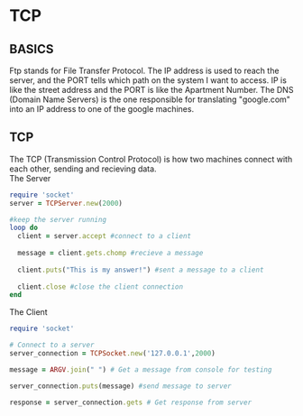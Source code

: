# TCP
## BASICS
Ftp stands for File Transfer Protocol.
The IP address is used to reach the server, and the PORT tells which path on the system I want to access.
IP is like the street address and the PORT is like the Apartment Number.
The DNS (Domain Name Servers) is the one responsible for translating "google.com" into an IP address to one
of the google machines.

## TCP
The TCP (Transmission Control Protocol) is how two machines connect with each other, sending and recieving data.  
The Server
```ruby 
require 'socket'
server = TCPServer.new(2000)

#keep the server running
loop do   
  client = server.accept #connect to a client
  
  message = client.gets.chomp #recieve a message
  
  client.puts("This is my answer!") #sent a message to a client
  
  client.close #close the client connection
end 
```
The Client
```ruby 
require 'socket'

# Connect to a server
server_connection = TCPSocket.new('127.0.0.1',2000)

message = ARGV.join(" ") # Get a message from console for testing

server_connection.puts(message) #send message to server

response = server_connection.gets # Get response from server
```

